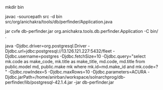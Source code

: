 mkdir bin

javac -sourcepath src -d bin src/org/anichakra/tools/db/perfinder/Application.java


jar cvfe db-perfinder.jar  org.anichakra.tools.db.perfinder.Application -C bin/ .


java -Djdbc.driver=org.postgresql.Driver -Djdbc.url=jdbc:postgresql://13.126.121.227:5432/fleet -Djdbc.username=postgres  -Djdbc.fetchSize=10 -Djdbc.query="select mk.code as make_code, mk.title as make_title, md.code, md.title from public.model md, public.make mk where mk.id=md.make_id and mk.code=? " -Djdbc.rowIndex=5 -Djdbc.maxRows=10  -Djdbc.parameters=ACURA -Djdbc.jarPath=/home/anirban/workspace/solnarchprog/db-perfinder/lib/postgresql-42.1.4.jar -jar db-perfinder.jar